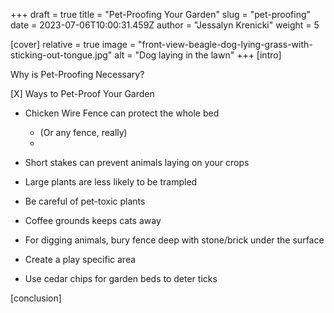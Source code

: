 +++
draft = true
title = "Pet-Proofing Your Garden"
slug = "pet-proofing"
date = 2023-07-06T10:00:31.459Z
author = "Jessalyn Krenicki"
weight = 5

[cover]
relative = true
image = "front-view-beagle-dog-lying-grass-with-sticking-out-tongue.jpg"
alt = "Dog laying in the lawn"
+++
\[intro]

Why is Pet-Proofing Necessary?



\[X] Ways to Pet-Proof Your Garden

* Chicken Wire Fence can protect the whole bed

  * (Or any fence, really)
  *
* Short stakes can prevent animals laying on your crops
* Large plants are less likely to be trampled
* Be careful of pet-toxic plants
* Coffee grounds keeps cats away
* For digging animals, bury fence deep with stone/brick under the surface
* Create a play specific area
* Use cedar chips for garden beds to deter ticks

\[conclusion]